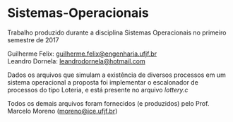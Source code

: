 # Sistemas-Operacionais
Trabalho produzido durante a disciplina Sistemas Operacionais no primeiro semestre de 2017 <br>

Guilherme Felix: guilherme.felix@engenharia.ufjf.br <br>
Leandro Dornela: leandrodornela@hotmail.com <br>

Dados os arquivos que simulam a existência de diversos processos em um sistema operacional a proposta foi implementar o escalonador de processos do tipo Loteria, e está presente no arquivo <i> lottery.c </i>

Todos os demais arquivos foram fornecidos (e produzidos) pelo Prof. Marcelo Moreno (moreno@ice.ufjf.br)


